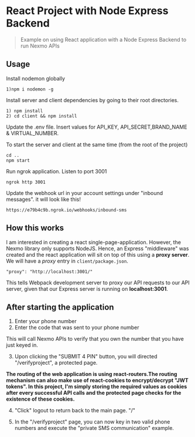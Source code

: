 # React Project with Node Express Backend

> Example on using React application with a Node Express Backend to run Nexmo APIs

## Usage

Install nodemon globally

```
1)npm i nodemon -g
```

Install server and client dependencies by going to their root directories.

```
1) npm install 
2) cd client && npm install
```

Update the .env file. Insert values for API_KEY, API_SECRET,BRAND_NAME & VIRTUAL_NUMBER.

To start the server and client at the same time (from the root of the project)

```
cd ..
npm start 
```

Run ngrok application. Listen to port 3001
```
ngrok http 3001
```

Update the webhook url in your account settings under "inbound messages". it will look like this!
```
https://e79b4c9b.ngrok.io/webhooks/inbound-sms
```

## How this works

I am interested in creating a react single-page-application. However, the Nexmo library only supports NodeJS. 
Hence,  an Express "middleware" was created and the react application will sit on top of this using a **proxy server**. 
We will have a _proxy_ entry in `client/package.json`.

```
"proxy": "http://localhost:3001/"
```

This tells Webpack development server to proxy our API requests to our API server, given that our Express server is running on **localhost:3001**.


## After starting the application
1) Enter your phone number
2) Enter the code that was sent to your phone number

This will call Nexmo APIs to verify that you own the number that you have just keyed in.

3) Upon clicking the "SUBMIT 4 PIN" button, you will directed "/verifyproject", a protected page.

**The routing of the web application is using react-routers.The routing mechanism can also make use of react-cookies to encrypt/decrypt "JWT tokens".
In this project, I'm simply storing the required values as cookies after every successful API calls and the protected page checks for the existence of these cookies.**

4) "Click" logout to return back to the main page. "/"

5) In the "/verifyproject" page, you can now key in two valid phone numbers and execute the "private SMS communication" example.




